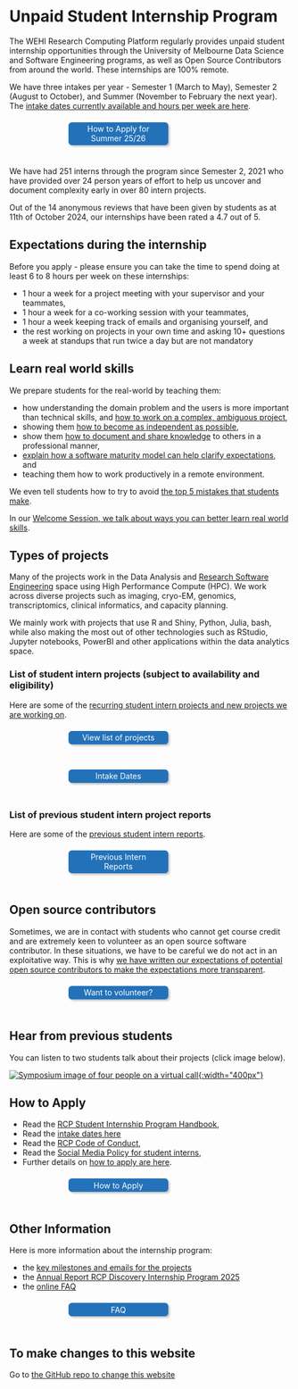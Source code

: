 # Unpaid Student Internship Program

The WEHI Research Computing Platform regularly provides unpaid student internship opportunities through the University of Melbourne Data Science and Software Engineering programs, as well as Open Source Contributors from around the world. These internships are 100% remote. 

We have three intakes per year - Semester 1 (March to May), Semester 2 (August to October), and Summer (November to February the next year). The [intake dates currently available and hours per week are here](intake_dates).

<a href="how-to-apply" 
   style="color: white; background-color: #2372b9; margin: 0.5em; padding: 0.25em 1em; border-radius: 6px; box-shadow: 3px 3px 3px rgba(0,0,0,0.2); text-decoration: none; float: left; width: 30%; margin-left: 21%; margin-bottom: 24px; text-align: center;">
   How to Apply for Summer 25/26
</a>
<div style="clear:both"></div>

We have had 251 interns through the program since Semester 2, 2021 who have provided over 24 person years of effort to help us uncover and document complexity early in over 80 intern projects.

Out of the 14 anonymous reviews that have been given by students as at 11th of October 2024, our internships have been rated a 4.7 out of 5.

## Expectations during the internship

Before you apply - please ensure you can take the time to spend doing at least 6 to 8 hours per week on these internships:
- 1 hour a week for a project meeting with your supervisor and your teammates, 
- 1 hour a week for a co-working session with your teammates,
- 1 hour a week keeping track of emails and organising yourself, and
- the rest working on projects in your own time and asking 10+ questions a week at standups that run twice a day but are not mandatory 

## Learn real world skills

We prepare students for the real-world by teaching them:
- how understanding the domain problem and the users is more important than technical skills, and [how to work on a complex, ambiguous project](complex-projects),
- showing them [how to become as independent as possible](faq#you-ask-us-to-be-as-independent-as-possible-how-can-we-do-that), 
- show them [how to document and share knowledge](email-week-two) to others in a professional manner,
- [explain how a software maturity model can help clarify expectations](software_maturity_model), and 
- teaching them how to work productively in a remote environment.

We even tell students how to try to avoid [the top 5 mistakes that students make](top-5-mistakes).

In our [Welcome Session, we talk about ways you can better learn real world skills](https://doi.org/10.6084/m9.figshare.28503338).

## Types of projects

Many of the projects work in the Data Analysis and [Research Software Engineering](https://rse-aunz.github.io/) space using High Performance Compute (HPC). We work across diverse projects such as imaging, cryo-EM, genomics, transcriptomics, clinical informatics, and capacity planning.

We mainly work with projects that use R and Shiny, Python, Julia, bash, while also making the most out of other technologies such as RStudio, Jupyter notebooks, PowerBI and other applications within the data analytics space.


### List of student intern projects (subject to availability and eligibility)

Here are some of the [recurring student intern projects and new projects we are working on](project-wikis).

<a href="project-wikis" 
   style="color: white; background-color: #2372b9; margin: 0.5em; padding: 0.25em 1em; border-radius: 6px; box-shadow: 3px 3px 3px rgba(0,0,0,0.2); text-decoration: none; float: left; width: 30%; margin-left: 21%; margin-bottom: 24px; text-align: center;">
   View list of projects
</a>
<div style="clear:both"></div>

<a href="intake_dates" 
   style="color: white; background-color: #2372b9; margin: 0.5em; padding: 0.25em 1em; border-radius: 6px; box-shadow: 3px 3px 3px rgba(0,0,0,0.2); text-decoration: none; float: left; width: 30%; margin-left: 21%; margin-bottom: 24px; text-align: center;">
   Intake Dates
</a>
<div style="clear:both"></div>

### List of previous student intern project reports

Here are some of the [previous student intern reports](intakes/).

<a href="intakes/" 
   style="color: white; background-color: #2372b9; margin: 0.5em; padding: 0.25em 1em; border-radius: 6px; box-shadow: 3px 3px 3px rgba(0,0,0,0.2); text-decoration: none; float: left; width: 30%; margin-left: 21%; margin-bottom: 24px; text-align: center;">
   Previous Intern Reports
</a>
<div style="clear:both"></div>

## Open source contributors

Sometimes, we are in contact with students who cannot get course credit and are extremely keen to volunteer as an open source software contributor. In these situations, we have to be careful we do not act in an exploitative way. This is why [we have written our expectations of potential open source contributors to make the expectations more transparent](/expectations_open_source_contributors). 

<a href="expectations_open_source_contributors" 
   style="color: white; background-color: #2372b9; margin: 0.5em; padding: 0.25em 1em; border-radius: 6px; box-shadow: 3px 3px 3px rgba(0,0,0,0.2); text-decoration: none; float: left; width: 30%; margin-left: 21%; margin-bottom: 24px; text-align: center;">
   Want to volunteer?
</a>
<div style="clear:both"></div>

## Hear from previous students

You can listen to two students talk about their projects (click image below).

[![Symposium image of four people on a virtual call](/assets/symposium.jpeg){:width="400px"}](https://www.youtube.com/watch?v=QVMrIFLXOFw)


## How to Apply

- Read the [RCP Student Internship Program Handbook](https://figshare.com/articles/presentation/Research_Computing_Platform_Student_Internship_Handbook/21259467),
- Read the [intake dates here](intake_dates)
- Read the [RCP Code of Conduct](/code-of-conduct),
- Read the [Social Media Policy for student interns](social_media_policy),
- Further details on [how to apply are here](how-to-apply).

<a href="how-to-apply" 
   style="color: white; background-color: #2372b9; margin: 0.5em; padding: 0.25em 1em; border-radius: 6px; box-shadow: 3px 3px 3px rgba(0,0,0,0.2); text-decoration: none; float: left; width: 30%; margin-left: 21%; margin-bottom: 24px; text-align: center;">
   How to Apply
</a>
<div style="clear:both"></div>

## Other Information

Here is more information about the internship program:
- the [key milestones and emails for the projects](emails-and-key-milestones)
- the [Annual Report RCP Discovery Internship Program 2025](https://doi.org/10.6084/m9.figshare.29146673)
- the [online FAQ](faq)

<a href="faq" 
   style="color: white; background-color: #2372b9; margin: 0.5em; padding: 0.25em 1em; border-radius: 6px; box-shadow: 3px 3px 3px rgba(0,0,0,0.2); text-decoration: none; float: left; width: 30%; margin-left: 21%; margin-bottom: 24px; text-align: center;">
   FAQ
</a>
<div style="clear:both"></div>

## To make changes to this website

Go to [the GitHub repo to change this website](https://github.com/WEHI-ResearchComputing/WEHI-ResearchComputing.github.io)
